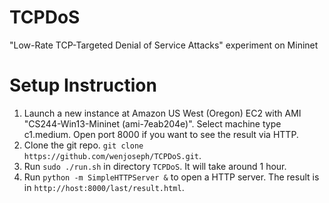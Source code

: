 TCPDoS
======

"Low-Rate TCP-Targeted Denial of Service Attacks" experiment on Mininet

# Setup Instruction #
1. Launch a new instance at Amazon US West (Oregon) EC2 with AMI "CS244-Win13-Mininet (ami-7eab204e)".
   Select machine type c1.medium. Open port 8000 if you want to see the result via HTTP.
2. Clone the git repo. `git clone https://github.com/wenjoseph/TCPDoS.git`.
3. Run `sudo ./run.sh` in directory `TCPDoS`. It will take around 1 hour.
4. Run `python -m SimpleHTTPServer &` to open a HTTP server. The result is in `http://host:8000/last/result.html`.
